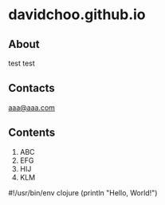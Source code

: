 # davidchoo.github.io

## About
test
test

## Contacts
aaa@aaa.com

## Contents
1. ABC
2. EFG
3. HIJ
4. KLM

#!/usr/bin/env clojure
    (println "Hello, World!")
